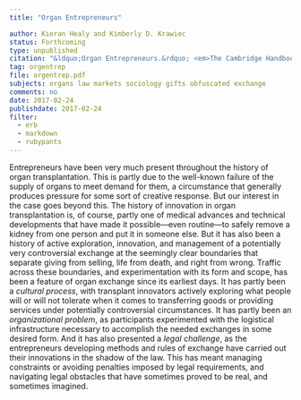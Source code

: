 ```yaml
---
title: "Organ Entrepreneurs"

author: Kieran Healy and Kimberly D. Krawiec
status: Forthcoming
type: unpublished
citation: "&ldquo;Organ Entrepreneurs.&rdquo; <em>The Cambridge Handbook of Law and Entrepreneurship</em>, D. Gordon Smith and Christine Hurt, eds." 
tag: orgentrep
file: orgentrep.pdf
subjects: organs law markets sociology gifts obfuscated exchange
comments: no
date: 2017-02-24
publishdate: 2017-02-24
filter:
  - erb
  - markdown
  - rubypants
---
```


Entrepreneurs have been very much present throughout the history of
organ transplantation. This is partly due to the well-known failure of
the supply of organs to meet demand for them, a circumstance that
generally produces pressure for some sort of creative response. But
our interest in the case goes beyond this. The history of innovation
in organ transplantation is, of course, partly one of medical advances
and technical developments that have made it possible—even routine—to
safely remove a kidney from one person and put it in someone else. But
it has also been a history of active exploration, innovation, and
management of a potentially very controversial exchange at the
seemingly clear boundaries that separate giving from selling, life
from death, and right from wrong. Traffic across these boundaries, and
experimentation with its form and scope, has been a feature of organ
exchange since its earliest days. It has partly been a *cultural
process*, with transplant innovators actively exploring what people
will or will not tolerate when it comes to transferring goods or
providing services under potentially controversial circumstances. It
has partly been an *organizational problem*, as participants
experimented with the logistical infrastructure necessary to
accomplish the needed exchanges in some desired form. And it has also
presented a *legal challenge*, as the entrepreneurs developing methods
and rules of exchange have carried out their innovations in the shadow
of the law. This has meant managing constraints or avoiding penalties
imposed by legal requirements, and navigating legal obstacles that
have sometimes proved to be real, and sometimes imagined.
